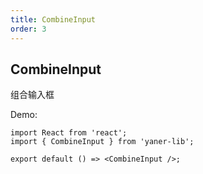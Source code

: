 ```yaml
---
title: CombineInput
order: 3
---
```


## CombineInput

组合输入框

Demo:

```tsx
import React from 'react';
import { CombineInput } from 'yaner-lib';

export default () => <CombineInput />;
```

<API></API>
